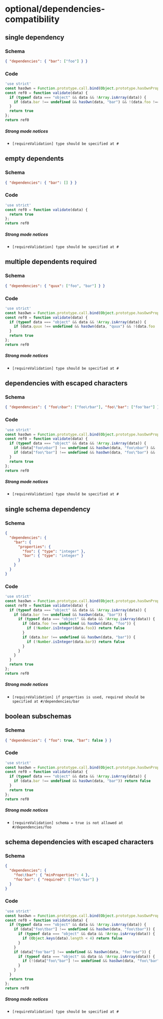 # optional/dependencies-compatibility

## single dependency

### Schema

```json
{ "dependencies": { "bar": ["foo"] } }
```

### Code

```js
'use strict'
const hasOwn = Function.prototype.call.bind(Object.prototype.hasOwnProperty);
const ref0 = function validate(data) {
  if (typeof data === "object" && data && !Array.isArray(data)) {
    if (data.bar !== undefined && hasOwn(data, "bar") && !(data.foo !== undefined && hasOwn(data, "foo"))) return false
  }
  return true
};
return ref0
```

##### Strong mode notices

 * `[requireValidation] type should be specified at #`


## empty dependents

### Schema

```json
{ "dependencies": { "bar": [] } }
```

### Code

```js
'use strict'
const ref0 = function validate(data) {
  return true
};
return ref0
```

##### Strong mode notices

 * `[requireValidation] type should be specified at #`


## multiple dependents required

### Schema

```json
{ "dependencies": { "quux": ["foo", "bar"] } }
```

### Code

```js
'use strict'
const hasOwn = Function.prototype.call.bind(Object.prototype.hasOwnProperty);
const ref0 = function validate(data) {
  if (typeof data === "object" && data && !Array.isArray(data)) {
    if (data.quux !== undefined && hasOwn(data, "quux") && !(data.foo !== undefined && hasOwn(data, "foo") && data.bar !== undefined && hasOwn(data, "bar"))) return false
  }
  return true
};
return ref0
```

##### Strong mode notices

 * `[requireValidation] type should be specified at #`


## dependencies with escaped characters

### Schema

```json
{ "dependencies": { "foo\nbar": ["foo\rbar"], "foo\"bar": ["foo'bar"] } }
```

### Code

```js
'use strict'
const hasOwn = Function.prototype.call.bind(Object.prototype.hasOwnProperty);
const ref0 = function validate(data) {
  if (typeof data === "object" && data && !Array.isArray(data)) {
    if (data["foo\nbar"] !== undefined && hasOwn(data, "foo\nbar") && !(data["foo\rbar"] !== undefined && hasOwn(data, "foo\rbar"))) return false
    if (data["foo\"bar"] !== undefined && hasOwn(data, "foo\"bar") && !(data["foo'bar"] !== undefined && hasOwn(data, "foo'bar"))) return false
  }
  return true
};
return ref0
```

##### Strong mode notices

 * `[requireValidation] type should be specified at #`


## single schema dependency

### Schema

```json
{
  "dependencies": {
    "bar": {
      "properties": {
        "foo": { "type": "integer" },
        "bar": { "type": "integer" }
      }
    }
  }
}
```

### Code

```js
'use strict'
const hasOwn = Function.prototype.call.bind(Object.prototype.hasOwnProperty);
const ref0 = function validate(data) {
  if (typeof data === "object" && data && !Array.isArray(data)) {
    if (data.bar !== undefined && hasOwn(data, "bar")) {
      if (typeof data === "object" && data && !Array.isArray(data)) {
        if (data.foo !== undefined && hasOwn(data, "foo")) {
          if (!Number.isInteger(data.foo)) return false
        }
        if (data.bar !== undefined && hasOwn(data, "bar")) {
          if (!Number.isInteger(data.bar)) return false
        }
      }
    }
  }
  return true
};
return ref0
```

##### Strong mode notices

 * `[requireValidation] if properties is used, required should be specified at #/dependencies/bar`


## boolean subschemas

### Schema

```json
{ "dependencies": { "foo": true, "bar": false } }
```

### Code

```js
'use strict'
const hasOwn = Function.prototype.call.bind(Object.prototype.hasOwnProperty);
const ref0 = function validate(data) {
  if (typeof data === "object" && data && !Array.isArray(data)) {
    if (data.bar !== undefined && hasOwn(data, "bar")) return false
  }
  return true
};
return ref0
```

##### Strong mode notices

 * `[requireValidation] schema = true is not allowed at #/dependencies/foo`


## schema dependencies with escaped characters

### Schema

```json
{
  "dependencies": {
    "foo\tbar": { "minProperties": 4 },
    "foo'bar": { "required": ["foo\"bar"] }
  }
}
```

### Code

```js
'use strict'
const hasOwn = Function.prototype.call.bind(Object.prototype.hasOwnProperty);
const ref0 = function validate(data) {
  if (typeof data === "object" && data && !Array.isArray(data)) {
    if (data["foo\tbar"] !== undefined && hasOwn(data, "foo\tbar")) {
      if (typeof data === "object" && data && !Array.isArray(data)) {
        if (Object.keys(data).length < 4) return false
      }
    }
    if (data["foo'bar"] !== undefined && hasOwn(data, "foo'bar")) {
      if (typeof data === "object" && data && !Array.isArray(data)) {
        if (!(data["foo\"bar"] !== undefined && hasOwn(data, "foo\"bar"))) return false
      }
    }
  }
  return true
};
return ref0
```

##### Strong mode notices

 * `[requireValidation] type should be specified at #`


